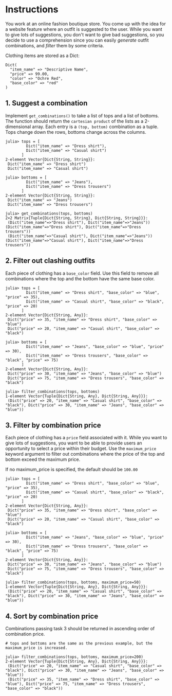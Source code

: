 # Instructions

You work at an online fashion boutique store. 
You come up with the idea for a website feature where an outfit is suggested to the user. 
While you want to give lots of suggestions, you don't want to give bad suggestions, so you decide to use a comprehension since you can easily _generate_ outfit combinations, and _filter_ them by some criteria.

Clothing items are stored as a Dict:

```julia-repl
Dict(
  "item_name" => "Descriptive Name",
  "price" => 99.00,
  "color" => "Ochre Red",
  "base_color" => "red"
)
```

## 1. Suggest a combination

Implement `get_combinations()` to take a list of tops and a list of bottoms.
The function should return the `cartesian product` of the lists as a 2-dimensional array.
Each entry is a `(top, bottom)` combination as a tuple.
Tops change down the rows, bottoms change across the columns.

```julia-repl
julia> tops = [
         Dict("item_name" => "Dress shirt"),
         Dict("item_name" => "Casual shirt")
       ]
2-element Vector{Dict{String, String}}:
 Dict("item_name" => "Dress shirt")
 Dict("item_name" => "Casual shirt")

julia> bottoms = [
         Dict("item_name" => "Jeans"),
         Dict("item_name" => "Dress trousers")
       ]
2-element Vector{Dict{String, String}}:
 Dict("item_name" => "Jeans")
 Dict("item_name" => "Dress trousers")

julia> get_combinations(tops, bottoms)
2×2 Matrix{Tuple{Dict{String, String}, Dict{String, String}}}:
 (Dict("item_name"=>"Dress shirt"), Dict("item_name"=>"Jeans"))   (Dict("item_name"=>"Dress shirt"), Dict("item_name"=>"Dress trousers"))
 (Dict("item_name"=>"Casual shirt"), Dict("item_name"=>"Jeans"))  (Dict("item_name"=>"Casual shirt"), Dict("item_name"=>"Dress trousers"))
```

## 2. Filter out clashing outfits

Each piece of clothing has a `base_color` field.
Use this field to remove all combinations where the top and the bottom have the same base color.

```julia-repl
julia> tops = [
         Dict("item_name" => "Dress shirt", "base_color" => "blue", "price" => 35),
         Dict("item_name" => "Casual shirt", "base_color" => "black", "price" => 20)
       ]
2-element Vector{Dict{String, Any}}:
 Dict("price" => 35, "item_name" => "Dress shirt", "base_color" => "blue")
 Dict("price" => 20, "item_name" => "Casual shirt", "base_color" => "black")

julia> bottoms = [
         Dict("item_name" => "Jeans", "base_color" => "blue", "price" => 30),
         Dict("item_name" => "Dress trousers", "base_color" => "black", "price" => 75)
       ]
2-element Vector{Dict{String, Any}}:
 Dict("price" => 30, "item_name" => "Jeans", "base_color" => "blue")
 Dict("price" => 75, "item_name" => "Dress trousers", "base_color" => "black")

julia> filter_combinations(tops, bottoms)
1-element Vector{Tuple{Dict{String, Any}, Dict{String, Any}}}:
 (Dict("price" => 20, "item_name" => "Casual shirt", "base_color" => "black"), Dict("price" => 30, "item_name" => "Jeans", "base_color" => "blue"))
```

## 3. Filter by combination price

Each piece of clothing has a `price` field associated with it. 
While you want to give lots of suggestions, you want to be able to provide users an opportunity to select a price within their budget. 
Use the `maximum_price` keyword argument to filter out combinations where the price of the top and bottom exceed the maximum price.

If no maximum_price is specified, the default should be `100.00`

```julia-repl
julia> tops = [
         Dict("item_name" => "Dress shirt", "base_color" => "blue", "price" => 35),
         Dict("item_name" => "Casual shirt", "base_color" => "black", "price" => 20)
       ]
2-element Vector{Dict{String, Any}}:
 Dict("price" => 35, "item_name" => "Dress shirt", "base_color" => "blue")
 Dict("price" => 20, "item_name" => "Casual shirt", "base_color" => "black")

julia> bottoms = [
         Dict("item_name" => "Jeans", "base_color" => "blue", "price" => 30),
         Dict("item_name" => "Dress trousers", "base_color" => "black", "price" => 75)
       ]
2-element Vector{Dict{String, Any}}:
 Dict("price" => 30, "item_name" => "Jeans", "base_color" => "blue")
 Dict("price" => 75, "item_name" => "Dress trousers", "base_color" => "black")

julia> filter_combinations(tops, bottoms, maximum_price=50)
1-element Vector{Tuple{Dict{String, Any}, Dict{String, Any}}}:
 (Dict("price" => 20, "item_name" => "Casual shirt", "base_color" => "black"), Dict("price" => 30, "item_name" => "Jeans", "base_color" => "blue"))
```

## 4. Sort by combination price

Combinations passing task 3 should be returned in ascending order of combination price.

```julia-repl
# tops and bottoms are the same as the previous example, but the maximum_price is increased.

julia> filter_combinations(tops, bottoms, maximum_price=200)
2-element Vector{Tuple{Dict{String, Any}, Dict{String, Any}}}:
 (Dict("price" => 20, "item_name" => "Casual shirt", "base_color" => "black"), Dict("price" => 30, "item_name" => "Jeans", "base_color" => "blue"))
 (Dict("price" => 35, "item_name" => "Dress shirt", "base_color" => "blue"), Dict("price" => 75, "item_name" => "Dress trousers", "base_color" => "black"))
```
